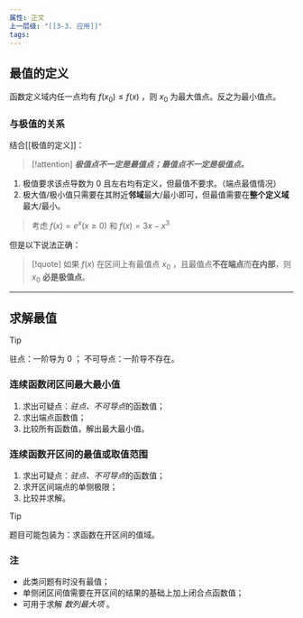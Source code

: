 ```yaml
---
属性: 正文
上一层级: "[[3-3. 应用]]"
tags: 
---
```


## 最值的定义

函数定义域内任一点均有 $f(x_0) \le f(x)$ ，则 $x_0$ 为最大值点。反之为最小值点。

### 与极值的关系

结合[[极值的定义]]：

> [!attention] 
> ***极值点不一定是最值点；最值点不一定是极值点。***

1. 极值要求该点导数为 $0$ 且左右均有定义，但最值不要求。（端点最值情况）
2. 极大值/极小值只需要在其附近**邻域**最大/最小即可，但最值需要在**整个定义域**最大/最小。

> 考虑 $f(x) = e^x(x \ge 0)$ 和 $f(x) = 3x - x^3$

但是以下说法正确：

> [!quote] 
> 如果 $f(x)$ 在区间上有最值点 $x_0$ ，且最值点**不在端点**而**在内部**，则 $x_0$ **必是极值点**。

***

## 求解最值

> [!tip] 
> 驻点：一阶导为 $0$ ；
> 不可导点：一阶导不存在。

### 连续函数闭区间最大最小值

1. 求出可疑点：*驻点、不可导点*的函数值；
2. 求出端点函数值；
3. 比较所有函数值，解出最大最小值。

### 连续函数开区间的最值或取值范围

1. 求出可疑点：*驻点、不可导点*的函数值；
2. 求开区间端点的单侧极限；
3. 比较并求解。

> [!tip] 
> 题目可能包装为：求函数在开区间的值域。

### 注

- 此类问题有时没有最值；
- 单侧闭区间值需要在开区间的结果的基础上加上闭合点函数值；
- 可用于求解 *数列最大项* 。